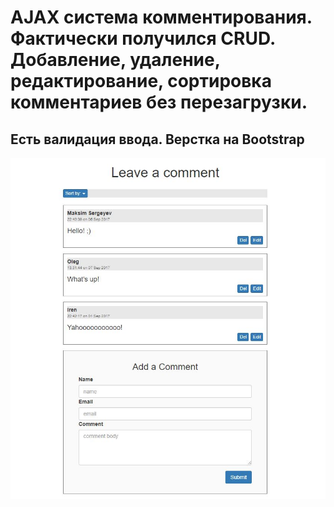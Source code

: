 # AJAX система комментирования. Фактически получился CRUD. Добавление, удаление, редактирование, сортировка комментариев без перезагрузки.
Есть валидация ввода. 
Верстка на Bootstrap 
------------------------------------------------------------------------------------------------------------------------------------------

![alt text](https://github.com/MaksimSergeev/AJAX-Comments-System/blob/master/Ajax%20comments.JPG)
